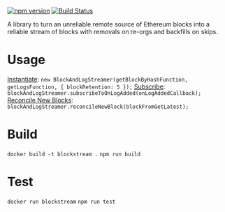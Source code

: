 [![npm version](https://badge.fury.io/js/ethereumjs-blockstream.svg)](https://badge.fury.io/js/ethereumjs-blockstream) [![Build Status](https://travis-ci.org/ethereumjs/ethereumjs-blockstream.svg?branch=master)](https://travis-ci.org/ethereumjs/ethereumjs-blockstream)

A library to turn an unreliable remote source of Ethereum blocks into a reliable stream of blocks with removals on re-orgs and backfills on skips.

# Usage
[Instantiate](https://github.com/ethereumjs/ethereumjs-blockstream/blob/master/tests/index.ts#L466): `new BlockAndLogStreamer(getBlockByHashFunction, getLogsFunction, { blockRetention: 5 });`
[Subscribe](https://github.com/ethereumjs/ethereumjs-blockstream/blob/master/tests/index.ts#L467-L470): `blockAndLogStreamer.subscribeToOnLogAdded(onLogAddedCallback);`
[Reconcile New Blocks](https://github.com/ethereumjs/ethereumjs-blockstream/blob/master/tests/index.ts#L512-L514): `blockAndLogStreamer.reconcileNewBlock(blockFromGetLatest);`

# Build
`docker build -t blockstream .`
`npm run build`

# Test
`docker run blockstream`
`npm run test`
